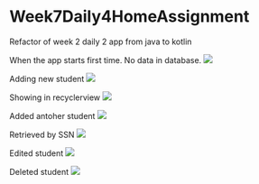 # Week7Daily4HomeAssignment
Refactor of week 2 daily 2 app from java to kotlin

When the app starts first time. No data in database.
![](app/src/main/res/drawable/screenshot_1.png)

Adding new student
![](app/src/main/res/drawable/screenshot_2.png)

Showing in recyclerview
![](app/src/main/res/drawable/screenshot_3.png)

Added antoher student
![](app/src/main/res/drawable/screenshot_4.png)

Retrieved by SSN
![](app/src/main/res/drawable/screenshot_5.png)

Edited student
![](app/src/main/res/drawable/screenshot_6.png)

Deleted student
![](app/src/main/res/drawable/screenshot_7.png)

